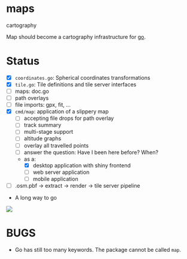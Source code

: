 # maps
cartography

Map should become a cartography infrastructure for [go](https://www.golang.org).

# Status
- [x] `coordinates.go`: Spherical coordinates transformations
- [x] `tile.go`: Tile definitions and tile server interfaces
- [ ] maps: doc.go
- [ ] path overlays
- [ ] file imports: gpx, fit, ...
- [x] `cmd/map`: application of a slippery map
	- [ ] accepting file drops for path overlay
	- [ ] track summary
	- [ ] multi-stage support
	- [ ] altitude graphs
	- [ ] overlay all travelled points
	- [ ] answer the question: Have I been here before? When?
	- as a:
		- [x] desktop application with shiny frontend
		- [ ] web server application
		- [ ] mobile application
- [ ] .osm.pbf -> extract -> render -> tile server pipeline
- A long way to go

![](http://www.walter-kuhl.de/grafik_f/mfundeg/01_messpunkt6759.jpg)

# BUGS
- Go has still too many keywords. The package cannot be called `map`.
